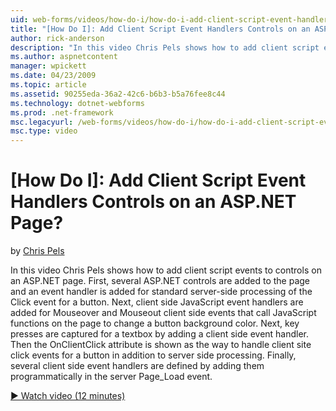 ```yaml
---
uid: web-forms/videos/how-do-i/how-do-i-add-client-script-event-handlers-controls-on-an-aspnet-page
title: "[How Do I]: Add Client Script Event Handlers Controls on an ASP.NET Page? | Microsoft Docs"
author: rick-anderson
description: "In this video Chris Pels shows how to add client script events to controls on an ASP.NET page. First, several ASP.NET controls are added to the page and an e..."
ms.author: aspnetcontent
manager: wpickett
ms.date: 04/23/2009
ms.topic: article
ms.assetid: 90255eda-36a2-42c6-b6b3-b5a76fee8c44
ms.technology: dotnet-webforms
ms.prod: .net-framework
msc.legacyurl: /web-forms/videos/how-do-i/how-do-i-add-client-script-event-handlers-controls-on-an-aspnet-page
msc.type: video
---
```

[How Do I]: Add Client Script Event Handlers Controls on an ASP.NET Page?
====================
by [Chris Pels](https://twitter.com/chrispels)

In this video Chris Pels shows how to add client script events to controls on an ASP.NET page. First, several ASP.NET controls are added to the page and an event handler is added for standard server-side processing of the Click event for a button. Next, client side JavaScript event handlers are added for Mouseover and Mouseout client side events that call JavaScript functions on the page to change a button background color. Next, key presses are captured for a textbox by adding a client side event handler. Then the OnClientClick attribute is shown as the way to handle client site click events for a button in addition to server side processing. Finally, several client side event handlers are defined by adding them programmatically in the server Page\_Load event.

[&#9654; Watch video (12 minutes)](https://channel9.msdn.com/Blogs/ASP-NET-Site-Videos/how-do-i-add-client-script-event-handlers-controls-on-an-aspnet-page)

